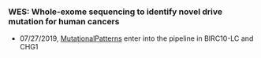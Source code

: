 ### WES: Whole-exome sequencing to identify novel drive mutation for human cancers


* 07/27/2019, [MutationalPatterns](https://bioconductor.org/packages/release/bioc/html/MutationalPatterns.html) enter into the pipeline in BIRC10-LC and CHG1


